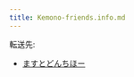 ```yaml
---
title: Kemono-friends.info.md
---
```

<div>

転送先:

-   [ますとどんちほー](/%E3%81%BE%E3%81%99%E3%81%A8%E3%81%A9%E3%82%93%E3%81%A1%E3%81%BB%E3%83%BC "ますとどんちほー")

</div>

<div>

</div>
